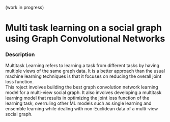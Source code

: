 (work in progress) <br />
# Multi task learning on a social graph using Graph Convolutional Networks

### Description
Multitask Learning refers to learning a task from different tasks by having multiple views of the same graph data. It is a better approach than the usual machine learning techniques is that it focuses on reducing the overall joint loss function. <br />
This roject involves building the best graph convolution network learning model for a multi-view social graph. It also involves developing a multitask learning model that results in optimizing the joint loss function of the learning task, overruling other ML models such as single learning and ensemble learning while dealing with non-Euclidean data of a multi-view social graph. 
